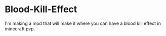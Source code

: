 # Blood-Kill-Effect
I'm making a mod that will make it where you can have a blood kill effect in minecraft pvp.
